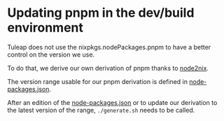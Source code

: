 # Updating pnpm in the dev/build environment

Tuleap does not use the nixpkgs.nodePackages.pnpm to have a better control on the version we use.

To do that, we derive our own derivation of pnpm thanks to [node2nix](https://github.com/svanderburg/node2nix).

The version range usable for our pnpm derivation is defined in [node-packages.json](./node-packages.json).

After an edition of the [node-packages.json](./node-packages.json) or to update our derivation to the latest version of
the range, `./generate.sh` needs to be called.
